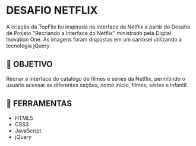 # DESAFIO NETFLIX
A criação da TopFlix foi inspirada na interface da Netflix a partir do Desafio de Projeto "Recriando a Interface do Netflix" ministrado pela Digital Inovation One. As imagens foram dispostas em um carrosel utilizando a tecnologia jQuery.

## 🎯 OBJETIVO
Recriar a interface do catalógo de filmes e séries da Netflix, permitindo o usuário acessar as diferentes seções, como ínicio, filmes, séries e infantil.

## 🔨 FERRAMENTAS
- HTML5
- CSS3
- JavaScript
- jQuery
